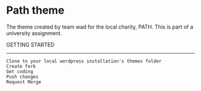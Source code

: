 Path theme
===================

The theme created by team wad for the local charity, PATH. This is part of a university assignment.

GETTING STARTED
_______________


	Clone to your local wordpress installation's themes folder
	Create fork
	Get coding
	Push changes
	Request Merge
